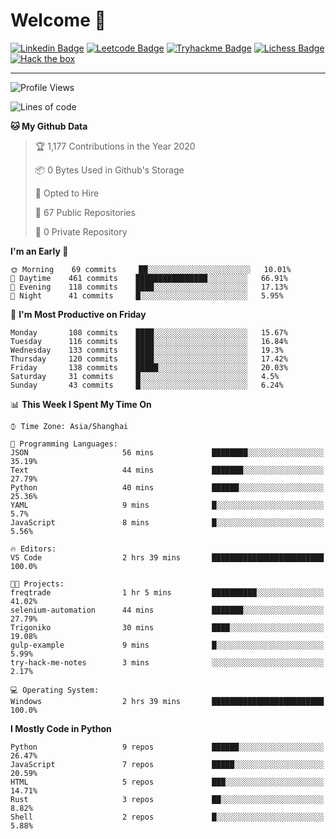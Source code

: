 # Welcome 👋

[![Linkedin Badge](https://img.shields.io/badge/-PedroTorres-blue?style=flat-square&logo=Linkedin&logoColor=white&link=https://www.linkedin.com/in/PedroTorres/)](https://www.linkedin.com/in/pedro-torres-cruz/)
[![Leetcode Badge](https://img.shields.io/badge/profile-leetcode-green)](https://leetcode.com/corfucinas/)
[![Tryhackme Badge](https://img.shields.io/badge/profile-tryhackme-blue)](https://tryhackme.com/p/Corfucinas/)
[![Lichess Badge](https://img.shields.io/badge/challenge_me-lichess-yellow)](https://lichess.org/@/Corfucinas)
[![Hack the box](https://img.shields.io/badge/hack_the_box-profile-red)](https://www.hackthebox.eu/profile/375826)

---

<!--START_SECTION:waka-->
![Profile Views](http://img.shields.io/badge/Profile%20Views-15-blue)

![Lines of code](https://img.shields.io/badge/From%20Hello%20World%20I%27ve%20Written-6.6%20million%20lines%20of%20code-blue)

**🐱 My Github Data** 

> 🏆 1,177 Contributions in the Year 2020
 > 
> 📦 0 Bytes Used in Github's Storage 
 > 
> 💼 Opted to Hire
 > 
> 📜 67 Public Repositories
 > 
> 🔑 0 Private Repository 
 > 
**I'm an Early 🐤** 

```text
🌞 Morning    69 commits     ██░░░░░░░░░░░░░░░░░░░░░░░   10.01% 
🌆 Daytime    461 commits    ████████████████░░░░░░░░░   66.91% 
🌃 Evening    118 commits    ████░░░░░░░░░░░░░░░░░░░░░   17.13% 
🌙 Night      41 commits     █░░░░░░░░░░░░░░░░░░░░░░░░   5.95%

```
📅 **I'm Most Productive on Friday** 

```text
Monday       108 commits    ████░░░░░░░░░░░░░░░░░░░░░   15.67% 
Tuesday      116 commits    ████░░░░░░░░░░░░░░░░░░░░░   16.84% 
Wednesday    133 commits    ████░░░░░░░░░░░░░░░░░░░░░   19.3% 
Thursday     120 commits    ████░░░░░░░░░░░░░░░░░░░░░   17.42% 
Friday       138 commits    █████░░░░░░░░░░░░░░░░░░░░   20.03% 
Saturday     31 commits     █░░░░░░░░░░░░░░░░░░░░░░░░   4.5% 
Sunday       43 commits     █░░░░░░░░░░░░░░░░░░░░░░░░   6.24%

```


📊 **This Week I Spent My Time On** 

```text
⌚︎ Time Zone: Asia/Shanghai

💬 Programming Languages: 
JSON                     56 mins             ████████░░░░░░░░░░░░░░░░░   35.19% 
Text                     44 mins             ███████░░░░░░░░░░░░░░░░░░   27.79% 
Python                   40 mins             ██████░░░░░░░░░░░░░░░░░░░   25.36% 
YAML                     9 mins              █░░░░░░░░░░░░░░░░░░░░░░░░   5.7% 
JavaScript               8 mins              █░░░░░░░░░░░░░░░░░░░░░░░░   5.56%

🔥 Editors: 
VS Code                  2 hrs 39 mins       █████████████████████████   100.0%

🐱‍💻 Projects: 
freqtrade                1 hr 5 mins         ██████████░░░░░░░░░░░░░░░   41.02% 
selenium-automation      44 mins             ███████░░░░░░░░░░░░░░░░░░   27.79% 
Trigoniko                30 mins             ████░░░░░░░░░░░░░░░░░░░░░   19.08% 
gulp-example             9 mins              █░░░░░░░░░░░░░░░░░░░░░░░░   5.99% 
try-hack-me-notes        3 mins              ░░░░░░░░░░░░░░░░░░░░░░░░░   2.17%

💻 Operating System: 
Windows                  2 hrs 39 mins       █████████████████████████   100.0%

```

**I Mostly Code in Python** 

```text
Python                   9 repos             ██████░░░░░░░░░░░░░░░░░░░   26.47% 
JavaScript               7 repos             █████░░░░░░░░░░░░░░░░░░░░   20.59% 
HTML                     5 repos             ███░░░░░░░░░░░░░░░░░░░░░░   14.71% 
Rust                     3 repos             ██░░░░░░░░░░░░░░░░░░░░░░░   8.82% 
Shell                    2 repos             █░░░░░░░░░░░░░░░░░░░░░░░░   5.88%

```



<!--END_SECTION:waka-->

